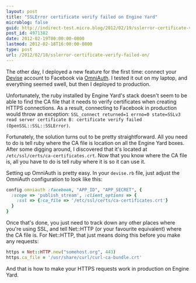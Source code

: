 ```yaml
---
layout: post
title: "SSLError certificate verify failed on Engine Yard"
microblog: false
guid: http://indirect-test.micro.blog/2012/02/19/sslerror-certificate-verify-failed-on/
post_id: 4971382
date: 2012-02-19T00:00:00-0800
lastmod: 2012-02-18T16:00:00-0800
type: post
url: /2012/02/18/sslerror-certificate-verify-failed-on/
---
```

The other day, I deployed a new feature for the first time: connect your [Devise](https://github.com/plataformatec/devise) account to Facebook via [OmniAuth](https://github.com/intridea/omniauth). I tested it out on my laptop, and everything seemed swell, but then I deployed to production.

Unfortunately, the ruby installed by Engine Yard's stack doesn't seem to be able to find the CA file that it needs to verify certificates when creating HTTPS connections. As a result, connecting to Facebook in production would throw an exception: `SSL_connect returned=1 errno=0 state=SSLv3 read server certificate B: certificate verify failed (OpenSSL::SSL::SSLError)`.

Fortunately, the solution turns out to be pretty straightforward. All you need to do is tell ruby where the CA file is location on all the Engine Yard boxes. After some digging around, I discovered that it's located at `/etc/ssl/certs/ca-certificates.crt`. Now that you know where the CA file is, all you have to do is tell ruby where it is so it can use it.

Setting up OmniAuth is pretty easy. In your `devise.rb` file, just adjust the OmniAuth configuration to look like this:

```ruby
config.omniauth :facebook, "APP_ID", "APP_SECRET", {
  :scope => 'publish_stream', :client_options => {
    :ssl => {:ca_file => '/etc/ssl/certs/ca-certificates.crt'}
  }
}
```

Once that's done, you just need to track down any other places where you're using SSL, and tell Net::HTTP (or your favourite equivalent) where the CA file is. For Net::HTTP, that just means doing this before you make any requests:

```ruby
https = Net::HTTP.new("somehost.org", 443)
https.ca_file = '/usr/share/curl/curl-ca-bundle.crt'
```

And that is how to make your HTTPS requests work in production on Engine Yard.
